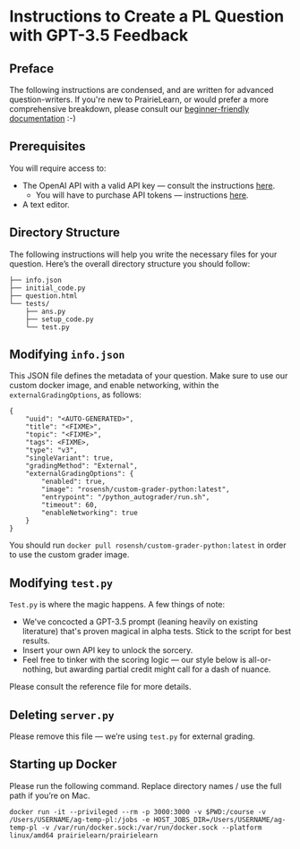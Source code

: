 # Instructions to Create a PL Question with GPT-3.5 Feedback

## Preface
The following instructions are condensed, and are written for advanced question-writers. If you're new to PrairieLearn, or would prefer a more comprehensive breakdown, please consult our [beginner-friendly documentation](https://docs.google.com/document/d/1-3SF2KoPc5EGUDPnR4VhSJAHUxXIDkKyWjJ1_9BdnII/edit?usp=sharing) :-)

## Prerequisites

You will require access to:
- The OpenAI API with a valid API key — consult the instructions [here](#).
	- You will have to purchase API tokens — instructions [here](#).
- A text editor.

## Directory Structure

The following instructions will help you write the necessary files for your question. Here’s the overall directory structure you should follow:
```
├── info.json 
├── initial_code.py 
├── question.html 
└── tests/ 
	├── ans.py 
	├── setup_code.py 
	└── test.py	
```
## Modifying `info.json`

This JSON file defines the metadata of your question. Make sure to use our custom docker image, and enable networking, within the `externalGradingOptions`, as follows:
```
{
    "uuid": "<AUTO-GENERATED>",
    "title": "<FIXME>",
    "topic": "<FIXME>",
    "tags": <FIXME>,
    "type": "v3",
    "singleVariant": true,
    "gradingMethod": "External",
    "externalGradingOptions": {
        "enabled": true,
        "image": "rosensh/custom-grader-python:latest",
        "entrypoint": "/python_autograder/run.sh",
        "timeout": 60,
        "enableNetworking": true
    }
}
```
You should run `docker pull rosensh/custom-grader-python:latest` in order to use the custom grader image.

## Modifying `test.py`

`Test.py` is where the magic happens. A few things of note:

-   We've concocted a GPT-3.5 prompt (leaning heavily on existing literature) that's proven magical in alpha tests. Stick to the script for best results.
-   Insert your own API key to unlock the sorcery.
-   Feel free to tinker with the scoring logic — our style below is all-or-nothing, but awarding partial credit might call for a dash of nuance.

Please consult the reference file for more details.

## Deleting `server.py`

Please remove this file — we’re using `test.py` for external grading.

## Starting up Docker

Please run the following command. Replace directory names / use the full path if you’re on Mac.
```
docker run -it --privileged --rm -p 3000:3000 -v $PWD:/course -v /Users/USERNAME/ag-temp-pl:/jobs -e HOST_JOBS_DIR=/Users/USERNAME/ag-temp-pl -v /var/run/docker.sock:/var/run/docker.sock --platform linux/amd64 prairielearn/prairielearn
```
